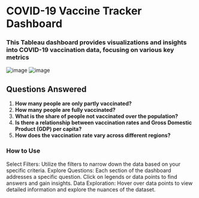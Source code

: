 # COVID-19 Vaccine Tracker Dashboard

### This Tableau dashboard provides visualizations and insights into COVID-19 vaccination data, focusing on various key metrics

![image](https://github.com/ImaneMdn/Covid-19-global-vaccine-tracker/assets/115882702/7b370839-fce7-45b5-8bd8-5560ea96711f)
![image](https://github.com/ImaneMdn/Covid-19-global-vaccine-tracker/assets/115882702/5699e9d5-4f97-4cff-83c0-eea9fe924b18)


## Questions Answered

1. **How many people are only partly vaccinated?**
2. **How many people are fully vaccinated?**
3. **What is the share of people not vaccinated over the population?**
4. **Is there a relationship between vaccination rates and Gross Domestic Product (GDP) per capita?**
5. **How does the vaccination rate vary across different regions?**

### How to Use
Select Filters: Utilize the filters to narrow down the data based on your specific criteria. Explore Questions: Each section of the dashboard addresses a specific question. Click on legends or data points to find answers and gain insights. 
Data Exploration: Hover over data points to view detailed information and explore the nuances of the dataset.
